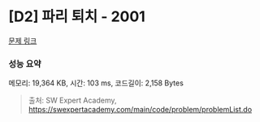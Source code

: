 # [D2] 파리 퇴치 - 2001 

[문제 링크](https://swexpertacademy.com/main/code/problem/problemDetail.do?contestProbId=AV5PzOCKAigDFAUq) 

### 성능 요약

메모리: 19,364 KB, 시간: 103 ms, 코드길이: 2,158 Bytes



> 출처: SW Expert Academy, https://swexpertacademy.com/main/code/problem/problemList.do